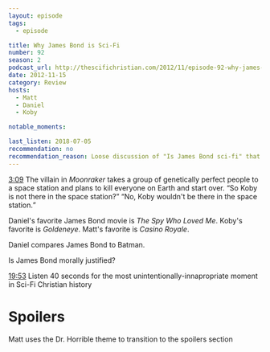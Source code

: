 ```yaml
---
layout: episode
tags:
  - episode

title: Why James Bond is Sci-Fi
number: 92
season: 2
podcast_url: http://thescifichristian.com/2012/11/episode-92-why-james-bond-is-sci-fi/
date: 2012-11-15
category: Review
hosts:
  - Matt
  - Daniel
  - Koby

notable_moments:

last_listen: 2018-07-05
recommendation: no
recommendation_reason: Loose discussion of "Is James Bond sci-fi" that trails off (without an answer) into a half-hearted review of Spyfall.
---
```

<div class="quote">
  <a class="timestamp tag is-medium is-rounded is-primary" href="http://thescifichristian.com/2012/11/episode-92-why-james-bond-is-sci-fi/#t=3:09">3:09</a>
  <span class="quote-context is-size-6">The villain in <i class="work-title">Moonraker</i> takes a group of genetically perfect people to a space station and plans to kill everyone on Earth and start over.</span>
  <q class="daniel">So Koby is not there in the space station?</q>
  <q class="matt">No, Koby wouldn't be there in the space station.</q>
</div>

Daniel's favorite James Bond movie is <i class="work-title">The Spy Who Loved Me</i>.
Koby's favorite is <i class="work-title">Goldeneye</i>. 
Matt's favorite is <i class="work-title">Casino Royale</i>.

Daniel compares James Bond to Batman.

Is James Bond morally justified?

<a class="timestamp tag is-medium is-rounded is-primary" href="http://thescifichristian.com/2012/11/episode-92-why-james-bond-is-sci-fi/#t=19:53">19:53</a> Listen 40 seconds for the most unintentionally-innapropriate moment in Sci-Fi Christian history



# Spoilers
Matt uses the Dr. Horrible theme to transition to the spoilers section